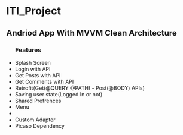# ITI_Project
<h2>Andriod App With MVVM Clean Architecture</h2>



<ul style="list-style-type:disc">
       <h3>Features</h3>
      <li>Splash Screen</li>
      <li>Login with API</li>
      <li>Get Posts with API</li>
      <li>Get Comments with API</li>
      <li>Retrofit(Get(@QUERY @PATH) - Post(@BODY) APIs)</li>
      <li>Saving user state(Logged In or not)</li>
      <li>Shared Prefrences</li>
      <li>Menu<li>
      <li>Custom Adapter</li>
      <li>Picaso Dependency</li
</ul>
